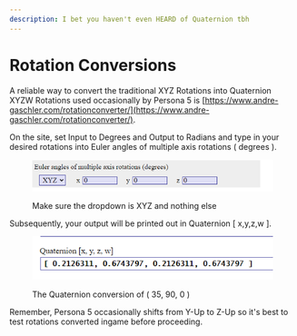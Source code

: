 ```yaml
---
description: I bet you haven't even HEARD of Quaternion tbh
---
```


# Rotation Conversions

A reliable way to convert the traditional XYZ Rotations into Quaternion XYZW Rotations used occasionally by Persona 5 is [https://www.andre-gaschler.com/rotationconverter/](https://www.andre-gaschler.com/rotationconverter/).

On the site, set Input to Degrees and Output to Radians and type in your desired rotations into Euler angles of multiple axis rotations ( degrees ).

<figure><img src="../.gitbook/assets/image (2).png" alt=""><figcaption><p>Make sure the dropdown is XYZ and nothing else</p></figcaption></figure>

Subsequently, your output will be printed out in Quaternion \[ x,y,z,w ].

<figure><img src="../.gitbook/assets/image (1).png" alt=""><figcaption><p>The Quaternion conversion of ( 35, 90, 0 )</p></figcaption></figure>

Remember, Persona 5 occasionally shifts from Y-Up to Z-Up so it's best to test rotations converted ingame before proceeding.&#x20;
